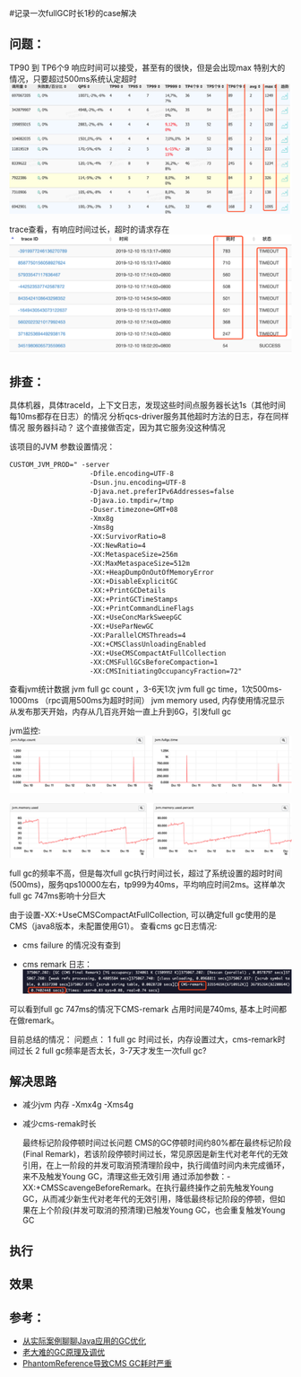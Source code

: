 #记录一次fullGC时长1秒的case解决

## 问题：
TP90 到 TP6个9 响应时间可以接受，甚至有的很快，但是会出现max 特别大的情况，只要超过500ms系统认定超时
![](../img/post_tp99.png)

trace查看，有响应时间过长，超时的请求存在
![](../img/post_react_time.png)

## 排查：

具体机器，具体traceId，上下文日志，发现这些时间点服务器长达1s（其他时间每10ms都存在日志）的情况
分析qcs-driver服务其他超时方法的日志，存在同样情况
服务器抖动？ 这个直接做否定，因为其它服务没这种情况


该项目的JVM 参数设置情况：
```
CUSTOM_JVM_PROD=" -server
                    -Dfile.encoding=UTF-8
                    -Dsun.jnu.encoding=UTF-8
                    -Djava.net.preferIPv6Addresses=false
                    -Djava.io.tmpdir=/tmp
                    -Duser.timezone=GMT+08
                    -Xmx8g
                    -Xms8g
                    -XX:SurvivorRatio=8
                    -XX:NewRatio=4
                    -XX:MetaspaceSize=256m
                    -XX:MaxMetaspaceSize=512m
                    -XX:+HeapDumpOnOutOfMemoryError
                    -XX:+DisableExplicitGC
                    -XX:+PrintGCDetails
                    -XX:+PrintGCTimeStamps
                    -XX:+PrintCommandLineFlags
                    -XX:+UseConcMarkSweepGC
                    -XX:+UseParNewGC
                    -XX:ParallelCMSThreads=4
                    -XX:+CMSClassUnloadingEnabled
                    -XX:+UseCMSCompactAtFullCollection
                    -XX:CMSFullGCsBeforeCompaction=1
                    -XX:CMSInitiatingOccupancyFraction=72"
```

查看jvm统计数据
jvm full gc count ，3-6天1次
jvm full gc time，1次500ms-1000ms （rpc调用500ms为超时时间）
jvm memory used, 内存使用情况显示从发布那天开始，内存从几百兆开始一直上升到6G，引发full gc

jvm监控:
![full gc情况](../img/post_full_gc.png)

![内存使用情况](../img/post_mem_used.png)

full gc的频率不高，但是每次full gc执行时间过长，超过了系统设置的超时时间(500ms)，服务qps10000左右，tp999为40ms，平均响应时间2ms。这样单次full gc 747ms影响十分巨大

由于设置-XX:+UseCMSCompactAtFullCollection, 可以确定full gc使用的是CMS（java8版本，未配置使用G1）。
查看cms gc日志情况:
- cms failure 的情况没有查到

- cms remark 日志：
![gc日志](../img/post_cms_remark.png)

可以看到full gc 747ms的情况下CMS-remark 占用时间是740ms, 基本上时间都在做remark。

目前总结的情况：
问题点：
1 full gc 时间过长，内存设置过大，cms-remark时间过长
2 full gc频率是否太长，3-7天才发生一次full gc?

## 解决思路
* 减少jvm 内存
    -Xmx4g
    -Xms4g
* 减少cms-remak时长
    
    最终标记阶段停顿时间过长问题
    CMS的GC停顿时间约80%都在最终标记阶段(Final Remark)，若该阶段停顿时间过长，常见原因是新生代对老年代的无效引用，在上一阶段的并发可取消预清理阶段中，执行阈值时间内未完成循环，来不及触发Young GC，清理这些无效引用
    通过添加参数：-XX:+CMSScavengeBeforeRemark。在执行最终操作之前先触发Young GC，从而减少新生代对老年代的无效引用，降低最终标记阶段的停顿，但如果在上个阶段(并发可取消的预清理)已触发Young GC，也会重复触发Young GC

## 执行

## 效果


## 参考：

- [从实际案例聊聊Java应用的GC优化](https://tech.meituan.com/2017/12/29/jvm-optimize.html)
- [老大难的GC原理及调优](https://juejin.im/post/5b6b986c6fb9a04fd1603f4a)
- [PhantomReference导致CMS GC耗时严重](https://www.jianshu.com/p/6d37afd1f072)
